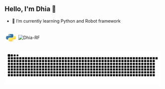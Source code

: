 ## Hello, I'm Dhia 👋

- 🌱 I’m currently learning Python and Robot framework


<div style="display: inline_block"><br>
  <img align="center" alt="Dhia-Python" height="30" width="40" src="https://raw.githubusercontent.com/devicons/devicon/master/icons/python/python-original.svg">
  <img align="center" alt="Dhia-RF" height="30" width="40" src="https://raw.githubusercontent.com/robotframework/robotframework/master/doc/images/robot-framework-logo.svg">

</div>

##

<div>
  
</div>

![Snake animation](https://github.com/Dhia-bot/Dhia-bot/blob/main/github-user-contribution.svg)
